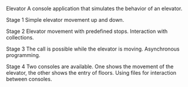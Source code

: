 Elevator
A console application that simulates the behavior of an elevator.

Stage 1
Simple elevator movement up and down.

Stage 2
Elevator movement with predefined stops. Interaction with collections.

Stage 3
The call is possible while the elevator is moving. Asynchronous programming.

Stage 4
Two consoles are available. One shows the movement of the elevator, the other shows the entry of floors. Using files for interaction between consoles.
